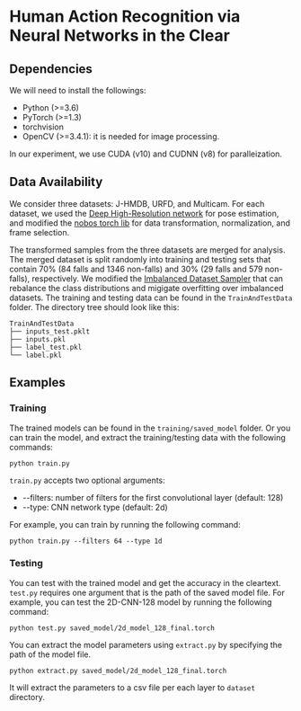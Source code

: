 # Human Action Recognition via Neural Networks in the Clear


## Dependencies

We will need to install the followings:
- Python (>=3.6)
- PyTorch (>=1.3)
- torchvision
- OpenCV (>=3.4.1): it is needed for image processing.

In our experiment, we use CUDA (v10) and CUDNN (v8) for paralleization.
 
 
## Data Availability
We consider three datasets: J-HMDB, URFD, and Multicam. For each dataset, we used the [Deep High-Resolution network](https://arxiv.org/abs/1902.09212) for pose estimation, and modified the [nobos torch lib](https://github.com/noboevbo/nobos_torch_lib) for data transformation, normalization, and frame selection. 

The transformed samples from the three datasets are merged for analysis. The merged dataset is split randomly into training and testing sets that contain 70% (84 falls and 1346 non-falls) and 30% (29 falls and 579 non-falls), respectively. We modified the [Imbalanced Dataset Sampler](https://github.com/ufoym/imbalanced-dataset-sampler/) that can rebalance the class distributions and migigate overfitting over imbalanced datasets. 
The training and testing data can be found in the `TrainAndTestData` folder. The directory tree should look like this:
```
TrainAndTestData
├── inputs_test.pklt
├── inputs.pkl
├── label_test.pkl
└── label.pkl
```

## Examples

### Training
 The trained models can be found in the `training/saved_model` folder. Or you can train the model, and extract the training/testing data with the following commands:

```
python train.py
```

`train.py` accepts two optional arguments: 
- --filters: number of filters for the first convolutional layer (default: 128)
- --type: CNN network type (default: 2d)

For example, you can train by running the following command:
```
python train.py --filters 64 --type 1d
```  

### Testing
You can test with the trained model and get the accuracy in the cleartext. `test.py` requires one argument that is the path of the saved model file. For example, you can test the 2D-CNN-128 model by running the following command:
```
python test.py saved_model/2d_model_128_final.torch
```

You can extract the model parameters using `extract.py` by specifying the path of the model file.
```
python extract.py saved_model/2d_model_128_final.torch
```
It will extract the parameters to a csv file per each layer to `dataset` directory.

